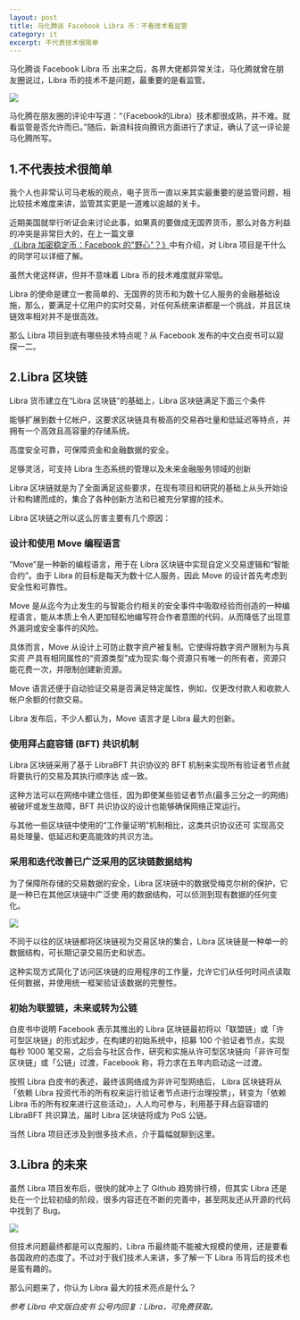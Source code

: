 ```yaml
---
layout: post
title: 马化腾谈 Facebook Libra 币：不看技术看监管
category: it
excerpt: 不代表技术很简单
---
```


马化腾谈 Facebook  Libra 币 出来之后，各界大佬都异常关注，马化腾就曾在朋友圈说过，Libra 币的技术不是问题，最重要的是看监管。

![](http://favorites.ren/assets/images/2019/it/malibra01.png)

马化腾在朋友圈的评论中写道：“（Facebook的Libra）技术都很成熟，并不难。就看监管是否允许而已。”随后，新浪科技向腾讯方面进行了求证，确认了这一评论是马化腾所写。

## 1.不代表技术很简单

我个人也非常认可马老板的观点，电子货币一直以来其实最重要的是监管问题，相比较技术难度来讲，监管其实更是一道难以逾越的关卡。

近期美国就举行听证会来讨论此事，如果真的要做成无国界货币，那么对各方利益的冲突是非常巨大的，在上一篇文章[《Libra 加密稳定币：Facebook 的"野心"？》](http://www.intelyes.xyz/it/2019/06/27/facebook-Libra.html)中有介绍，对 Libra 项目是干什么的同学可以详细了解。

虽然大佬这样讲，但并不意味着 Libra 币的技术难度就非常低。

Libra 的使命是建立一套简单的、无国界的货币和为数十亿人服务的金融基础设施，那么，要满足十亿用户的实时交易，对任何系统来讲都是一个挑战，并且区块链效率相对并不是很高效。

那么 Libra 项目到底有哪些技术特点呢？从 Facebook 发布的中文白皮书可以窥探一二。

## 2.Libra 区块链

Libra 货币建立在“Libra 区块链”的基础上，Libra 区块链满足下面三个条件

能够扩展到数十亿帐户，这要求区块链具有极高的交易吞吐量和低延迟等特点，并拥有一个高效且高容量的存储系统。

高度安全可靠，可保障资金和金融数据的安全。

足够灵活，可支持 Libra 生态系统的管理以及未来金融服务领域的创新

Libra 区块链就是为了全面满足这些要求，在现有项目和研究的基础上从头开始设计和构建而成的，集合了各种创新方法和已被充分掌握的技术。

Libra 区块链之所以这么厉害主要有几个原因：

### 设计和使用 Move 编程语言

”Move”是一种新的编程语言，用于在 Libra 区块链中实现自定义交易逻辑和“智能合约”。由于 Libra 的目标是每天为数十亿人服务，因此 Move 的设计首先考虑到安全性和可靠性。

Move 是从迄今为止发生的与智能合约相关的安全事件中吸取经验而创造的一种编程语言，能从本质上令人更加轻松地编写符合作者意图的代码，从而降低了出现意外漏洞或安全事件的风险。

具体而言，Move 从设计上可防止数字资产被复制。它使得将数字资产限制为与真实资 产具有相同属性的“资源类型”成为现实:每个资源只有唯一的所有者，资源只能花费一次，并限制创建新资源。

Move 语言还便于自动验证交易是否满足特定属性，例如，仅更改付款人和收款人帐户余额的付款交易。

Libra 发布后，不少⼈都认为，Move 语言才是 Libra 最大的创新。

### 使用拜占庭容错 (BFT) 共识机制

Libra 区块链采用了基于 LibraBFT 共识协议的 BFT 机制来实现所有验证者节点就将要执行的交易及其执行顺序达 成一致。

这种方法可以在网络中建立信任，因为即使某些验证者节点(最多三分之一的网络)被破坏或发生故障，BFT 共识协议的设计也能够确保网络正常运行。

与其他一些区块链中使用的“工作量证明”机制相比，这类共识协议还可 实现高交易处理量、低延迟和更高能效的共识方法。

### 采用和迭代改善已广泛采用的区块链数据结构

为了保障所存储的交易数据的安全，Libra 区块链中的数据受梅克尔树的保护，它是一种已在其他区块链中广泛使 用的数据结构，可以侦测到现有数据的任何变化。

![](http://favorites.ren/assets/images/2019/it/malibra02.png)

不同于以往的区块链都将区块链视为交易区块的集合，Libra 区块链是一种单一的数据结构，可长期记录交易历史和状态。

这种实现方式简化了访问区块链的应用程序的工作量，允许它们从任何时间点读取任何数据，并使用统一框架验证该数据的完整性。

### 初始为联盟链，未来或转为公链

白皮书中说明 Facebook 表示其推出的 Libra 区块链最初将以「联盟链」或「许可型区块链」的形式起步，在构建的初始系统中，招募 100 个验证者节点，实现每秒 1000 笔交易，之后会与社区合作，研究和实施从许可型区块链向「非许可型区块链」或「公链」过渡，Facebook 称，将力求在五年内启动这一过渡。

按照 Libra 白皮书的表述，最终该网络成为非许可型网络后， Libra 区块链将从「依赖 Libra 投资代币的所有权来运行验证者节点进行治理投票」，转变为「依赖 Libra 币的所有权来进行这些活动」，人人均可参与，利用基于拜占庭容错的 LibraBFT 共识算法，届时 Libra 区块链将成为 PoS 公链。

当然 Libra 项目还涉及到很多技术点，介于篇幅就聊到这里。

## 3.Libra 的未来

虽然 Libra 项目发布后，很快的就冲上了 Github 趋势排行榜，但其实 Libra 还是处在一个比较初级的阶段，很多内容还在不断的完善中，甚至网友还从开源的代码中找到了 Bug。

![](http://favorites.ren/assets/images/2019/it/malibra02.png)

但技术问题最终都是可以克服的，Libra 币最终能不能被大规模的使用，还是要看各国政府的态度了。不过对于我们技术人来讲，多了解一下 Libra 币背后的技术也是蛮有趣的。

那么问题来了，你认为 Libra 最大的技术亮点是什么？

*参考 Libra 中文版白皮书    公号内回复：Libra，可免费获取。*